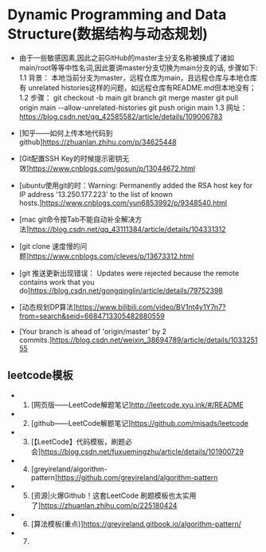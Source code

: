 # Dynamic Programming and Data Structure(数据结构与动态规划)

- 由于一些敏感因素,因此之前GitHub的master主分支名称被换成了诸如main/root等等中性名词,因此要讲master分支切换为main分支的话, 步骤如下:
    1.1 背景： 本地当前分支为master，远程仓库为main，且远程仓库与本地仓库有 unrelated histories这样的问题，如远程仓库有README.md但本地没有；
    1.2 步骤：
        git checkout -b main
        git branch
        git merge master
        git pull origin main --allow-unrelated-histories
        git push origin main
    1.3 网址： https://blog.csdn.net/qq_42585582/article/details/109006783

- [知乎——如何上传本地代码到github]https://zhuanlan.zhihu.com/p/34625448

- [Git配置SSH Key的时候提示密钥无效]https://www.cnblogs.com/gosun/p/13044672.html

- [ubuntu使用git的时：Warning: Permanently added the RSA host key for IP address '13.250.177.223' to the list of known hosts.]https://www.cnblogs.com/yun6853992/p/9348540.html

- [mac git命令按Tab不能自动补全解决方法]https://blog.csdn.net/qq_43111384/article/details/104331312

- [git clone 速度慢的问题]https://www.cnblogs.com/cleves/p/13673312.html

- [git 推送更新出现错误： Updates were rejected because the remote contains work that you do]https://blog.csdn.net/gongqinglin/article/details/79752398

- [动态规划DP算法]https://www.bilibili.com/video/BV1nt4y1Y7n7?from=search&seid=6684713305482880559

- [Your branch is ahead of 'origin/master' by 2 commits.]https://blog.csdn.net/weixin_38694789/article/details/103325155

## leetcode模板
- 1. [网页版——LeetCode解题笔记]http://leetcode.xyu.ink/#/README
- 2. [github——LeetCode解题笔记]https://github.com/misads/leetcode
- 3. [【LeetCode】代码模板，刷题必会]https://blog.csdn.net/fuxuemingzhu/article/details/101900729
- 4. [greyireland/algorithm-pattern]https://github.com/greyireland/algorithm-pattern
- 5. [资源|火爆Github！这套LeetCode 刷题模板也太实用了]https://zhuanlan.zhihu.com/p/225180424
- 6. [算法模板(重点)]https://greyireland.gitbook.io/algorithm-pattern/
- 7. 
